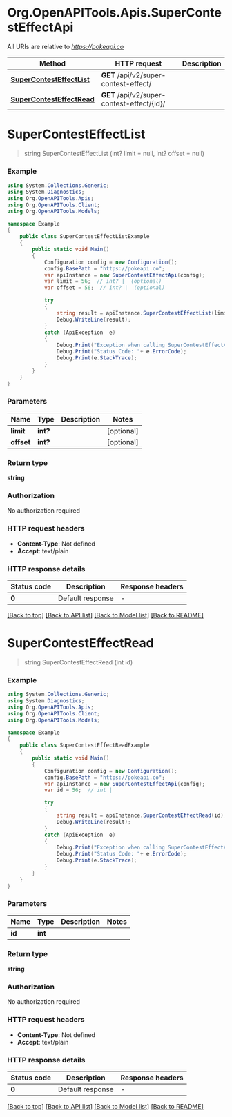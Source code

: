 # Org.OpenAPITools.Apis.SuperContestEffectApi

All URIs are relative to *https://pokeapi.co*

Method | HTTP request | Description
------------- | ------------- | -------------
[**SuperContestEffectList**](SuperContestEffectApi.md#supercontesteffectlist) | **GET** /api/v2/super-contest-effect/ | 
[**SuperContestEffectRead**](SuperContestEffectApi.md#supercontesteffectread) | **GET** /api/v2/super-contest-effect/{id}/ | 


<a name="supercontesteffectlist"></a>
# **SuperContestEffectList**
> string SuperContestEffectList (int? limit = null, int? offset = null)



### Example
```csharp
using System.Collections.Generic;
using System.Diagnostics;
using Org.OpenAPITools.Apis;
using Org.OpenAPITools.Client;
using Org.OpenAPITools.Models;

namespace Example
{
    public class SuperContestEffectListExample
    {
        public static void Main()
        {
            Configuration config = new Configuration();
            config.BasePath = "https://pokeapi.co";
            var apiInstance = new SuperContestEffectApi(config);
            var limit = 56;  // int? |  (optional) 
            var offset = 56;  // int? |  (optional) 

            try
            {
                string result = apiInstance.SuperContestEffectList(limit, offset);
                Debug.WriteLine(result);
            }
            catch (ApiException  e)
            {
                Debug.Print("Exception when calling SuperContestEffectApi.SuperContestEffectList: " + e.Message );
                Debug.Print("Status Code: "+ e.ErrorCode);
                Debug.Print(e.StackTrace);
            }
        }
    }
}
```

### Parameters

Name | Type | Description  | Notes
------------- | ------------- | ------------- | -------------
 **limit** | **int?**|  | [optional] 
 **offset** | **int?**|  | [optional] 

### Return type

**string**

### Authorization

No authorization required

### HTTP request headers

 - **Content-Type**: Not defined
 - **Accept**: text/plain


### HTTP response details
| Status code | Description | Response headers |
|-------------|-------------|------------------|
| **0** | Default response |  -  |

[[Back to top]](#) [[Back to API list]](../README.md#documentation-for-api-endpoints) [[Back to Model list]](../README.md#documentation-for-models) [[Back to README]](../README.md)

<a name="supercontesteffectread"></a>
# **SuperContestEffectRead**
> string SuperContestEffectRead (int id)



### Example
```csharp
using System.Collections.Generic;
using System.Diagnostics;
using Org.OpenAPITools.Apis;
using Org.OpenAPITools.Client;
using Org.OpenAPITools.Models;

namespace Example
{
    public class SuperContestEffectReadExample
    {
        public static void Main()
        {
            Configuration config = new Configuration();
            config.BasePath = "https://pokeapi.co";
            var apiInstance = new SuperContestEffectApi(config);
            var id = 56;  // int | 

            try
            {
                string result = apiInstance.SuperContestEffectRead(id);
                Debug.WriteLine(result);
            }
            catch (ApiException  e)
            {
                Debug.Print("Exception when calling SuperContestEffectApi.SuperContestEffectRead: " + e.Message );
                Debug.Print("Status Code: "+ e.ErrorCode);
                Debug.Print(e.StackTrace);
            }
        }
    }
}
```

### Parameters

Name | Type | Description  | Notes
------------- | ------------- | ------------- | -------------
 **id** | **int**|  | 

### Return type

**string**

### Authorization

No authorization required

### HTTP request headers

 - **Content-Type**: Not defined
 - **Accept**: text/plain


### HTTP response details
| Status code | Description | Response headers |
|-------------|-------------|------------------|
| **0** | Default response |  -  |

[[Back to top]](#) [[Back to API list]](../README.md#documentation-for-api-endpoints) [[Back to Model list]](../README.md#documentation-for-models) [[Back to README]](../README.md)

